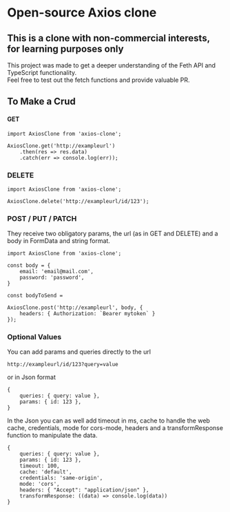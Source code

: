 # Open-source Axios clone

## This is a clone with non-commercial interests, for learning purposes only

This project was made to get a deeper understanding of the Feth API and TypeScript functionality.  
Feel free to test out the fetch functions and provide valuable PR.

## To Make a Crud

#### GET
```
import AxiosClone from 'axios-clone';

AxiosClone.get('http://exampleurl')
    .then(res => res.data)
    .catch(err => console.log(err));
```

### DELETE
```
import AxiosClone from 'axios-clone';

AxiosClone.delete('http://exampleurl/id/123');
```

### POST / PUT / PATCH
They receive two obligatory params, the url (as in GET and DELETE) and a body in FormData and string format.
```
import AxiosClone from 'axios-clone';

const body = {
    email: 'email@mail.com',
    password: 'password',
}

const bodyToSend = 

AxiosClone.post('http://exampleurl', body, {
    headers: { Authorization: `Bearer mytoken` }
});
```

### Optional Values
You can add params and queries directly to the url

``http://exampleurl/id/123?query=value``

or in Json format
```
{
    queries: { query: value },
    params: { id: 123 },
}
```
In the Json you can as well add timeout in ms, cache to handle the web cache, credentials, mode for cors-mode, headers and a transformResponse function to manipulate the data.
```
{
    queries: { query: value },
    params: { id: 123 },
    timeout: 100,
    cache: 'default',
    credentials: 'same-origin',
    mode: 'cors',
    headers: { "Accept": "application/json" },
    transformResponse: ((data) => console.log(data))
}
```